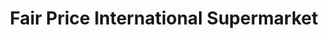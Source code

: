 ---
title: "Fair Price International Supermarket"
url: /woodbridge/fair-price-international-supermarket/
shop: Lebensmittel
---